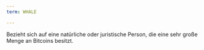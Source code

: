 ```yaml
---
term: WHALE

---
```

Bezieht sich auf eine natürliche oder juristische Person, die eine sehr große Menge an Bitcoins besitzt.